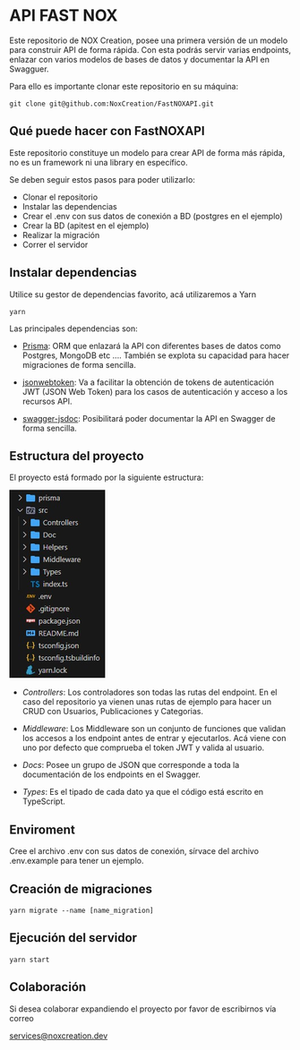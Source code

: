# API FAST NOX

Este repositorio de NOX Creation, posee una primera versión de un modelo para construir API de forma rápida. Con esta podrás servir varias endpoints, enlazar con varios modelos de bases de datos y documentar la API en Swagguer.

Para ello es importante clonar este repositorio en su máquina:

    git clone git@github.com:NoxCreation/FastNOXAPI.git

## Qué puede hacer con FastNOXAPI

Este repositorio constituye un modelo para crear API de forma más rápida, no es un framework ni una library en específico. 

Se deben seguir estos pasos para poder utilizarlo:

- Clonar el repositorio
- Instalar las dependencias
- Crear el .env con sus datos de conexión a BD (postgres en el ejemplo)
- Crear la BD (apitest en el ejemplo)
- Realizar la migración
- Correr el servidor

## Instalar dependencias

Utilice su gestor de dependencias favorito, acá utilizaremos a Yarn

    yarn

Las principales dependencias son:

* [Prisma](https://www.prisma.io/): ORM que enlazará la API con diferentes bases de datos como Postgres, MongoDB etc .... También se explota su capacidad para hacer migraciones de forma sencilla.

* [jsonwebtoken](https://github.com/auth0/node-jsonwebtoken): Va a facilitar la obtención de tokens de autenticación JWT (JSON Web Token) para los casos de autenticación y acceso a los recursos API.

* [swagger-jsdoc](https://github.com/Surnet/swagger-jsdoc): Posibilitará poder documentar la API en Swagger de forma sencilla.

## Estructura del proyecto

El proyecto está formado por la siguiente estructura:

![alt text](/images/image1.jpg)

* *Controllers*: Los controladores son todas las rutas del endpoint. En el caso del repositorio ya vienen unas rutas de ejemplo para hacer un CRUD con Usuarios, Publicaciones y Categorias.

* *Middleware*: Los Middleware son un conjunto de funciones que validan los accesos a los endpoint antes de entrar y ejecutarlos. Acá viene con uno por defecto que comprueba el token JWT y valida al usuario.

* *Docs*: Posee un grupo de JSON que corresponde a toda la documentación de los endpoints en el Swagger.

* *Types*: Es el tipado de cada dato ya que el código está escrito en TypeScript.

## Enviroment

Cree el archivo .env con sus datos de conexión, sírvace del archivo .env.example para tener un ejemplo.

## Creación de migraciones

    yarn migrate --name [name_migration]

## Ejecución del servidor

    yarn start

## Colaboración

Si desea colaborar expandiendo el proyecto por favor de escribirnos vía correo

[services@noxcreation.dev](mailto:services@noxcreation.dev)

